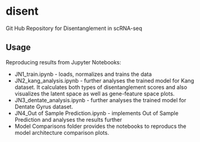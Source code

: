 # disent

Git Hub Repository for Disentanglement in scRNA-seq

## Usage

Reproducing results from Jupyter Notebooks:
* JN1_train.ipynb - loads, normalizes and trains the data
* JN2_kang_analysis.ipynb - further analyses the trained model for Kang dataset. It calculates both types of disentanglement scores and also visualizes the latent space as well as gene-feature space plots.
* JN3_dentate_analysis.ipynb - further analyses the trained model for Dentate Gyrus dataset.
* JN4_Out of Sample Prediction.ipynb - implements Out of Sample Prediction and analyses the results further
* Model Comparisons folder provides the notebooks to reproducs the model architecture comparison plots.
